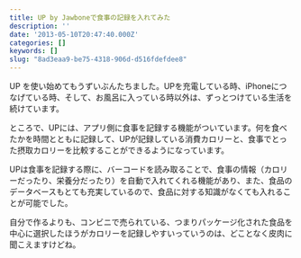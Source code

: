 ```yaml
---
title: UP by Jawboneで食事の記録を入れてみた
description: ''
date: '2013-05-10T20:47:40.000Z'
categories: []
keywords: []
slug: "8ad3eaa9-be75-4318-906d-d516fdefdee8"
---
```

UP を使い始めてもうずいぶんたちました。UPを充電している時、iPhoneにつなげている時、そして、お風呂に入っている時以外は、ずっとつけている生活を続けています。

ところで、UPには、アプリ側に食事を記録する機能がついています。何を食べたかを時間とともに記録して、UPが記録している消費カロリーと、食事でとった摂取カロリーを比較することができるようになっています。

UPは食事を記録する際に、バーコードを読み取ることで、食事の情報（カロリーだったり、栄養分だったり）を自動で入れてくれる機能があり、また、食品のデータベースもとても充実しているので、食品に対する知識がなくても入れることが可能でした。

自分で作るよりも、コンビニで売られている、つまりパッケージ化された食品を中心に選択したほうがカロリーを記録しやすいっていうのは、どことなく皮肉に聞こえますけどね。